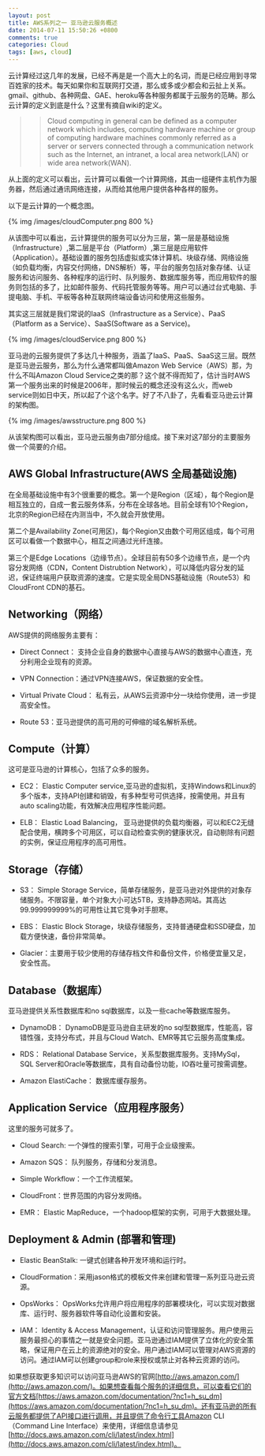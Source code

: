 ```yaml
---
layout: post
title: AWS系列之一 亚马逊云服务概述
date: 2014-07-11 15:50:26 +0800
comments: true
categories: Cloud
tags: [aws, cloud]
---
```


云计算经过这几年的发展，已经不再是是一个高大上的名词，而是已经应用到寻常百姓家的技术。每天如果你和互联网打交道，那么或多或少都会和云扯上关系。gmail、github、各种网盘、GAE、heroku等各种服务都属于云服务的范畴。那么云计算的定义到底是什么？这里有摘自wiki的定义。

<!-- more -->

>> Cloud computing in general can be defined as a computer network which includes, computing hardware machine or group of computing hardware machines commonly referred as a server or servers connected through a communication network such as the Internet, an intranet, a local area network(LAN) or wide area network(WAN).

从上面的定义可以看出，云计算可以看做一个计算网络，其由一组硬件主机作为服务器，然后通过通讯网络连接，从而给其他用户提供各种各样的服务。

以下是云计算的一个概念图。

{% img /images/cloudComputer.png  800 %}

从该图中可以看出，云计算提供的服务可以分为三层，第一层是基础设施（Infrastructure）,第二层是平台（Platform）,第三层是应用软件（Application）。基础设置的服务包括虚拟或实体计算机、块级存储、网络设施（如负载均衡，内容交付网络，DNS解析）等，平台的服务包括对象存储、认证服务和访问服务、各种程序的运行时、队列服务、数据库服务等，而应用软件的服务则包括的多了，比如邮件服务、代码托管服务等等。用户可以通过台式电脑、手提电脑、手机、平板等各种互联网终端设备访问和使用这些服务。

其实这三层就是我们常说的IaaS（Infrastructure as a Service）、PaaS（Platform as a Service）、SaaS(Software as a Service)。

{% img /images/cloudService.png 800 %}


亚马逊的云服务提供了多达几十种服务，涵盖了IaaS、PaaS、SaaS这三层。既然是亚马逊云服务，那么为什么通常都叫做Amazon Web Service（AWS）那，为什么不叫Amazon Cloud Service之类的那？这个就不得而知了，估计当时AWS第一个服务出来的时候是2006年，那时候云的概念还没有这么火，而web service则如日中天，所以起了个这个名字。好了不八卦了，先看看亚马逊云计算的架构图。

{% img /images/awsstructure.png 800 %}

从该架构图可以看出，亚马逊云服务由7部分组成。接下来对这7部分的主要服务做一个简要的介绍。

## AWS Global Infrastructure(AWS 全局基础设施)

在全局基础设施中有3个很重要的概念。第一个是Region（区域），每个Region是相互独立的，自成一套云服务体系，分布在全球各地。目前全球有10个Region，北京的Region已经在内测当中，不久就会开放使用。

第二个是Availability Zone(可用区)，每个Region又由数个可用区组成，每个可用区可以看做一个数据中心，相互之间通过光纤连接。

第三个是Edge Locations（边缘节点）。全球目前有50多个边缘节点，是一个内容分发网络（CDN，Content Distrubtion Network），可以降低内容分发的延迟，保证终端用户获取资源的速度。它是实现全局DNS基础设施（Route53）和CloudFront CDN的基石。

## Networking（网络）

AWS提供的网络服务主要有：

* Direct Connect： 支持企业自身的数据中心直接与AWS的数据中心直连，充分利用企业现有的资源。

* VPN Connection：通过VPN连接AWS，保证数据的安全性。

* Virtual Private Cloud： 私有云，从AWS云资源中分一块给你使用，进一步提高安全性。

* Route 53：亚马逊提供的高可用的可伸缩的域名解析系统。


## Compute（计算）

这可是亚马逊的计算核心，包括了众多的服务。

* EC2： Elastic Computer service,亚马逊的虚拟机，支持Windows和Linux的多个版本，支持API创建和销毁，有多种型号可供选择，按需使用。并且有auto scaling功能，有效解决应用程序性能问题。

* ELB： Elastic Load Balancing， 亚马逊提供的负载均衡器，可以和EC2无缝配合使用，横跨多个可用区，可以自动检查实例的健康状况，自动剔除有问题的实例，保证应用程序的高可用性。

## Storage（存储）

* S3： Simple Storage Service，简单存储服务，是亚马逊对外提供的对象存储服务。不限容量，单个对象大小可达5TB，支持静态网站。其高达99.999999999%的可用性让其它竞争对手胆寒。


* EBS： Elastic Block Storage，块级存储服务，支持普通硬盘和SSD硬盘，加载方便快速，备份非常简单。


* Glacier：主要用于较少使用的存储存档文件和备份文件，价格便宜量又足，安全性高。

## Database（数据库）

亚马逊提供关系性数据库和no sql数据库，以及一些cache等数据库服务。

* DynamoDB： DynamoDB是亚马逊自主研发的no sql型数据库，性能高，容错性强，支持分布式，并且与Cloud Watch、EMR等其它云服务高度集成。

* RDS： Relational Database Service，关系型数据库服务。支持MySql，SQL Server和Oracle等数据库，具有自动备份功能，IO吞吐量可按需调整。

* Amazon ElastiCache： 数据库缓存服务。

## Application Service（应用程序服务）

这里的服务可就多了。

* Cloud Search: 一个弹性的搜索引擎，可用于企业级搜索。

* Amazon SQS： 队列服务，存储和分发消息。


* Simple Workflow：一个工作流框架。


* CloudFront：世界范围的内容分发网络。


* EMR： Elastic MapReduce，一个hadoop框架的实例，可用于大数据处理。


## Deployment & Admin (部署和管理)


* Elastic BeanStalk: 一键式创建各种开发环境和运行时。


* CloudFormation：采用jason格式的模板文件来创建和管理一系列亚马逊云资源。

* OpsWorks： OpsWorks允许用户将应用程序的部署模块化，可以实现对数据库、运行时、服务器软件等自动化设置和安装。

* IAM： Identity & Access Management，认证和访问管理服务。用户使用云服务最担心的事情之一就是安全问题。亚马逊通过IAM提供了立体化的安全策略，保证用户在云上的资源绝对的安全。用户通过IAM可以管理对AWS资源的访问。通过IAM可以创建group和role来授权或禁止对各种云资源的访问。


如果想获取更多知识可以访问亚马逊AWS的官网[http://aws.amazon.com/](http://aws.amazon.com/)。如果想查看每个服务的详细信息，可以查看它们的官方文档[https://aws.amazon.com/documentation/?nc1=h_su_dm](https://aws.amazon.com/documentation/?nc1=h_su_dm)。还有亚马逊的所有云服务都提供了API接口进行调用，并且提供了命令行工具Amazon CLI（Command Line Interface）来使用，详细信息请参见[http://docs.aws.amazon.com/cli/latest/index.html](http://docs.aws.amazon.com/cli/latest/index.html)。



















 





